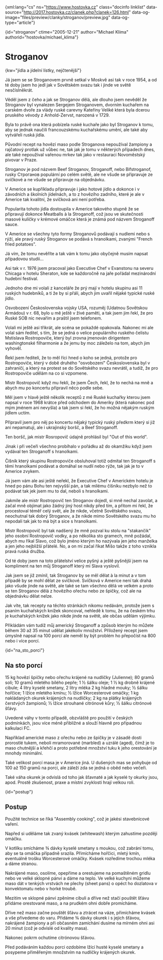 
{xml:lang="cs" ns="https://www.hostovka.cz" class="docinfo linklist" data-source="http://2017.hostovka.cz/clanek.php?clanek=126.html" data-og-image="files/preview/clanky/stroganov/preview.jpg" data-og-type="article"}

{id="stroganov" ctime="2005-12-21" author="Michael Klíma" authorid="hostovka/michael_klima"}

# Stroganov

<!-- generated attribute kw by user_udpatekw.sh on 2019-02-23, do not edit -->

{kw="jídla a jídelní lístky, nejčtenější"}

Já jsem se se Stroganovem prvně setkal v Moskvě asi tak v roce 1954, a od té doby jsem ho jedl jak v Sovětském svazu tak i jinde ve světě nesčíslněkrát.

Věděl jsem z čeho a jak se Stroganov dělá, ale dlouho jsem nevěděl že Stroganov byl vynalezen Sergejem Stroganovem, dvorním kuchařem na carském dvoře za vlády ruské carevny Kateřiny Veliké která byla dcerou pruského vévody z Anhold-Zervst, narozená v 1729.

Byla to právě ona která pobízela ruské kuchaře jako byl Stroganov k tomu, aby se jednak naučili francouzskému kuchařskému umění, ale také aby vytvářeli ruská jídla.

Původní recept na hovězí maso podle Stroganova nepoužíval žampiony a rajčatový protlak už vůbec ne, tak jak je tomu v některých případech dnes, ale také nepoužíval vařenou mrkev tak jako v restauraci Novoměstský pivovar v Praze.

Stroganov je pod názvem Beef Stroganov, Stroganoff, nebo Bifstroganof, rusky Строганов populární po celém světě, ale ne všude se připravuje ze svíčkové a ne všude se připravuje na objednávku.

V Americe se kupříkladu připravuje i jako hotové jídlo a dokonce i v závodních a školních jídelnách, a to z hovězího zadního, které je ale v Americe tak kvalitní, že svíčková ani není potřeba.

Popularita tohoto jídla dostoupila v Americe takového stupně že se připravují dokonce Meatballs à la Stroganoff, což jsou ve skutečnosti masové kuličky v krémové omáčce která je známá pod názvem Stroganoff sauce.

V Americe se všechny tyto formy Stroganovů podávají s nudlemi nebo s rýží, ale pravý ruský Stroganov se podává s hranolkami, zvanými "French fried potatoes".

Já vím, že tomu nevěříte a tak vám k tomu jako obyčejně musím napsat případovou studii...

Asi tak v r. 1976 jsem pracoval jako Executive Chef v Evanstonu na severu Chicaga v hotelu Sheraton, kde se každoročně na jaře pořádal mezinárodní hudební festival.

Jednoho dne mi volali z kanceláře že prý mají v hotelu skupinu asi 11 ruských hudebníků, a ti že by si přáli, abych jim uvařil nějaké typické ruské jídlo.

Osvobození Československa vojsky USA, rozuměj (Udatnou Sovětskou Armádou) v r. 68, bylo u mě ještě v živé paměti, a tak jsem jim řekl, že pro Ruské SOB nic nevařím a praštil jsem telefonem.

Volali mi ještě asi třikrát, ale scéna se pokaždé opakovala. Nakonec mi ale volal sám ředitel, s tím, že se jedná o velice populárního ruského čelistu Mstislava Rostropoviče, který byl zrovna jmenován dirigentem washingtonské filharmonie a že jemu by moc záleželo na tom, abych jim vyhověl.

Řekl jsem řediteli, že to měl říci hned o koho se jedná, protože pro Rostropoviče, který v době druhého "osvobození" Československa byl v zahraničí, a který na protest se do Sovětského svazu nevrátil, a tudíž, že pro Rostropoviče udělám na co si vzpomene.

Mistr Rostropovič když mu řekli, že jsem Čech, řekl, že to nechá na mně a abych mu po koncertu připravil něco podle sebe.

Měl jsem v hlavě ještě několik receptů z mé Ruské kuchařky kterou jsem napsal v roce 1968 krátce před odchodem do Ameriky (která nakonec pod mým jménem ani nevyšla) a tak jsem si řekl, že ho možná nějakým ruským jídlem uctím.

Připravil jsem pro něj po koncertu nějaký typický ruský předkrm který si již ani nepamatuji, ale i ukrajinský boršč, a Beef Stroganoff.

Ten boršč, jak mistr Rosropovič údajně prohlásil byl "Out of this world".

Jinak i při večeři všechno probíhalo v pořádku až do okamžiku když jsem vydával ten Stroganoff s hranolkami.

Číšník který skupinu Rostropoviče obsluhoval totiž odmítal ten Stroganoff s těmi hranolkami podávat a domáhal se nudlí nebo rýže, tak jak je to v Americe zvykem.

Já jsem vám ale asi ještě neřekl, že Executive Chef v Americkém hotelu je hned po pánu Bohu ten nejvyšší pán, a tak milému číšníku nezbylo než to podávat tak jek jsem mu to dal, neboli s hranolkami.

Jakmile ale mistr Rostropovič ten Stroganov dojedl, si mně nechal zavolat, a začal mně objímat jako žádný jiný host nikdy před tím, a přitom mi řekl, že procestoval téměř celý svět, ale že nikde, včetně Sovětského svazu, neochutnal tak dobrý Stroganov, a že nikde mimo Sovětského svazu mu ho nepodali tak jak to má být a sice s hranolkami.

Mistr Rostropovič byl tak nadšený že mně pozval ku stolu na "stakančik" jeho osobní Rostropovič vodky, a po několika sto gramech, mně požádal, abych mu říkal Slavo, což bylo jméno kterým ho nazývala jen jeho manželka a jen jeho nejbližší přátelé. No, a on mi začal říkat Míšo takže z toho vznikla pravá ruská družba.

Od té doby jsem na toto přátelství velice pyšný a ještě pyšnější jsem na kompliment na ten můj Stroganoff který mi Slava vyslovil.

Jak jsem se již zmínil, tak Stroganov by se měl dělat à la minut a v tom případě by se mohl dělat ze svíčkové. Svíčková v Americe není tak drahá jako všude jinde na světě, ale také se tam všechno dělá ve velkém a proto se ten Stroganov dělá z hovězího ořechu nebo ze špičky, což ale na objednávku dělat nelze.

Jak víte, tak recepty na těchto stránkách nikomu nedávám, protože jsem s psaním kuchařských knížek skoncoval, nehledě k tomu, že na českém trhu je kuchařských knížek jako nikde jinde na světě, ale občas udělám výjimku.

Přikládám vám tudíž můj americký Stroganoff a způsob kterým ho můžete během 30 až 35 minut udělat jakékoliv množství. Přiložený recept jsem úmyslně napsal na 100 porcí ale neměl by být problém ho přepočíst na 800 nebo i více porcí.

{id="na\_sto\_porci"}

## Na sto porcí

15 kg hovězí špičky nebo ořechu krájené na nudličky (Julienne); 80 gramů soli; 10 gramů mletého bílého pepře; 1 ½ šálku oleje; 1 ½ kg drobně krájené cibule; 4 litry kyselé smetany, 2 litry mléka 2 kg hladné mouky; ½ šálku hořčice; 1 lžíce mletého kmínu; ½ lžíce Worcesterové omáčky; 1 kg nakládaných okurek krájených na nudličky; 2 kg na plátky krájených čerstvých žampionů; ½ lžíce strouhané citrónové kůry; ½ šálku citrónové šťávy.

Uvedené váhy v tomto případě, obzvláště pro použití v českých podmínkách, jsou více méně přibližné a slouží hlavně pro připadnou kalkulaci FC.

Například americké maso z ořechu nebo ze špičky je v zásadě dosti prorostlé tukem, neboli mramorované (marbled) a uzrálé (aged), čímž je to maso chutnější a křehčí a proto potřebné množství tuku k jeho orestování je mnohdy minimální.

Také velikost porcí masa je v Americe jiná. U dušených mas se pohybuje od 100 až 150 gramů na porci, ale záleží zda se jedná o oběd nebo večeři.

Také váha okurek je odvislá od toho jak šťavnaté a jak kyselé ty okurky jsou, apod. Prostě zkušenost, praxe a místní zvyklosti hrají velkou roli.

{id="postup"}

## Postup

Použité technice se říká "Assembly cooking", což je jakési stavebnicové vaření.

Napřed si uděláme tak zvaný kvásek (whitewash) kterým zahustíme později omáčku.

V kotlíku smícháme ¾ dávky kyselé smetany s moukou, což zabrání tomu, aby se ta omáčka případně srazila. Přimícháme hořčici, mletý kmín, eventuálně trošku Worcesterové omáčky. Kvásek rozředíme trochou mléka a dáme stranou.

Nakrájené maso, osolíme, opepříme a orestujeme na pomaštěném gridlu nebo ve velké sklopné pánvi a dáme na teplo. Ve velké kuchyni můžeme maso dát v tenkých vrstvách ne plechy (sheet pans) o opéct ho dozlatova v konvektomatu nebo v horké troubě.

Mezitím ve sklopné pánvi zpěníme cibuli a dříve než stačí pouštět šťávu přidáme orestované maso, a na prudkém ohni dobře promícháme.

Dříve než maso začne pouštět šťávu a ztrácet na váze, přimícháme kvásek a vše přivedeme do varu. Přidáme ¾ dávky okurek i s jejich šťávou, nakrájené žampiony a při občasném zamíchání dusíme na mírném ohni asi 20 minut (což je odvislé od kvality masa).

Nakonec pokrm ochutíme citrónovou šťávou.

Před podáváním každou porci ozdobíme lžící husté kyselé smetany a posypeme přiměřeným množstvím na nudličky krájených okurek.

